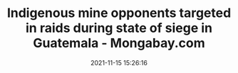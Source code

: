 ---
"title": "Indigenous mine opponents targeted in raids during state of siege in Guatemala - Mongabay.com"
"date": "2021-11-15 15:26:16"
"feed_name": "GOOGLENEWSMINING"
"feed_website": "https://news.google.com/search?q=mining%2Bincident&hl=en-US&gl=US&ceid=US:en"
"feed_rss": "https://news.google.com/rss/search?q=mining%2Bincident&hl=en-US&gl=US&ceid=US:en"
"link": "https://news.mongabay.com/2021/11/indigenous-mine-opponents-targeted-in-raids-during-state-of-siege-in-guatemala/"
"source": "{'href': 'https://news.mongabay.com', 'title': 'Mongabay.com'}"
"file": "_posts/2021-1-1-1f1125b962b730a1bf42d2bd89cfc215948961ad.md"
"accident": "0"
"drilling": "0"
"dead": "0"
"injured": "0"
"arrested": "0"
"place": "unknown place"
"where": "unknown site"
"causes": "unknown"
"place_uri": "unknown place"
---